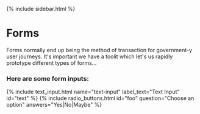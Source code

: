 ---
---
{% include sidebar.html %}

# Forms

Forms normally end up being the method of transaction for government-y user
journeys. It's important we have a toolit which let's us rapidly prototype
different types of forms...

### Here are some form inputs:

<form>
{% include text_input.html name="text-input" label_text="Text Input" id="text" %}
{% include radio_buttons.html id="foo" question="Choose an option" answers="Yes|No|Maybe" %}
</form>

